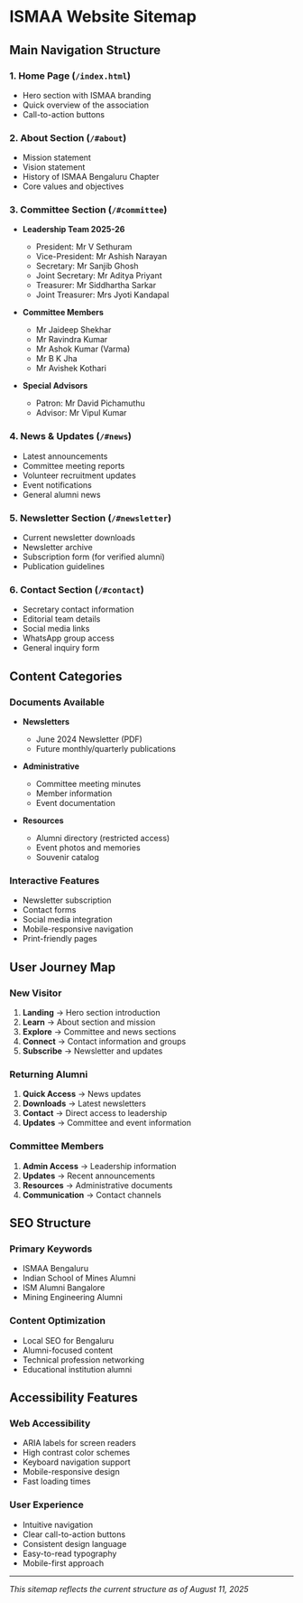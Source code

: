 # ISMAA Website Sitemap

## Main Navigation Structure

### 1. Home Page (`/index.html`)
- Hero section with ISMAA branding
- Quick overview of the association
- Call-to-action buttons

### 2. About Section (`/#about`)
- Mission statement
- Vision statement
- History of ISMAA Bengaluru Chapter
- Core values and objectives

### 3. Committee Section (`/#committee`)
- **Leadership Team 2025-26**
  - President: Mr V Sethuram
  - Vice-President: Mr Ashish Narayan
  - Secretary: Mr Sanjib Ghosh
  - Joint Secretary: Mr Aditya Priyant
  - Treasurer: Mr Siddhartha Sarkar
  - Joint Treasurer: Mrs Jyoti Kandapal

- **Committee Members**
  - Mr Jaideep Shekhar
  - Mr Ravindra Kumar
  - Mr Ashok Kumar (Varma)
  - Mr B K Jha
  - Mr Avishek Kothari

- **Special Advisors**
  - Patron: Mr David Pichamuthu
  - Advisor: Mr Vipul Kumar

### 4. News & Updates (`/#news`)
- Latest announcements
- Committee meeting reports
- Volunteer recruitment updates
- Event notifications
- General alumni news

### 5. Newsletter Section (`/#newsletter`)
- Current newsletter downloads
- Newsletter archive
- Subscription form (for verified alumni)
- Publication guidelines

### 6. Contact Section (`/#contact`)
- Secretary contact information
- Editorial team details
- Social media links
- WhatsApp group access
- General inquiry form

## Content Categories

### Documents Available
- **Newsletters**
  - June 2024 Newsletter (PDF)
  - Future monthly/quarterly publications

- **Administrative**
  - Committee meeting minutes
  - Member information
  - Event documentation

- **Resources**
  - Alumni directory (restricted access)
  - Event photos and memories
  - Souvenir catalog

### Interactive Features
- Newsletter subscription
- Contact forms
- Social media integration
- Mobile-responsive navigation
- Print-friendly pages

## User Journey Map

### New Visitor
1. **Landing** → Hero section introduction
2. **Learn** → About section and mission
3. **Explore** → Committee and news sections
4. **Connect** → Contact information and groups
5. **Subscribe** → Newsletter and updates

### Returning Alumni
1. **Quick Access** → News updates
2. **Downloads** → Latest newsletters
3. **Contact** → Direct access to leadership
4. **Updates** → Committee and event information

### Committee Members
1. **Admin Access** → Leadership information
2. **Updates** → Recent announcements
3. **Resources** → Administrative documents
4. **Communication** → Contact channels

## SEO Structure

### Primary Keywords
- ISMAA Bengaluru
- Indian School of Mines Alumni
- ISM Alumni Bangalore
- Mining Engineering Alumni

### Content Optimization
- Local SEO for Bengaluru
- Alumni-focused content
- Technical profession networking
- Educational institution alumni

## Accessibility Features

### Web Accessibility
- ARIA labels for screen readers
- High contrast color schemes
- Keyboard navigation support
- Mobile-responsive design
- Fast loading times

### User Experience
- Intuitive navigation
- Clear call-to-action buttons
- Consistent design language
- Easy-to-read typography
- Mobile-first approach

---

*This sitemap reflects the current structure as of August 11, 2025*
